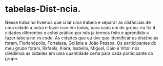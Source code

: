 # tabelas-Dist-ncia.


Nesse trabalho tivemos que criar uma trabela e separar as distâncias de uma cidade a outra e fazer isso em todas, para cada um do grupo.
eu fiz 4 cidades diferentes e achei prático por nós ja termos feito e aprendido a fazer tabela no vs code. 
As cidades que eu tive que identificar as distâncias foram, Florianópolis, 
Fortaleza, Goiânia e João Pessoa.
Os participantes do meu grupo foram, Rafaela, Kiara, Isabella, Miguel, Caio e Vitor.
nós dividimoa as cidades em uma quantidade certa para cada participante do grupo.
